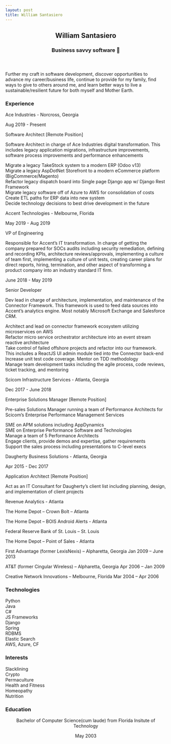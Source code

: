 ```yaml
---
layout: post
title: William Santasiero
---
```


<article id="resume">
<header class="hr">
<h2>William Santasiero</h2>
<h3>Business savvy software 🦄</h3>
</header>
<p class="description" property="description">
Further my craft in software development, discover opportunities to advance my career/business life, continue to provide for my family, find ways to give to others around me, and learn better ways to live a sustainable/resilient future for both myself and Mother Earth. 
</p>
<div class="flex-container">
    <div class='left-column'>
        <div class="resume-type-column"> 
            <h3 id="experience" class="label-large h4, hr"> Experience <i class="fas fa-briefcase"></i></h3>
        </div>
        <div class="card">        
            <div class="container">       
                <div class="experience-header">     
                    <p class="label-medium">Ace Industries - Norcross, Georgia </p>
                    <p class="label-medium">Aug 2019 - Present</p>
                    <p class="label-medium">Software Architect <i class="fa fa-home" aria-hidden="true"></i> [Remote Position] </p> 
                </div>
                <div class="experience-header">
                    <p class="label-small">Software Architect in charge of Ace Industries digital transformation. This includes legacy application migrations, infrastructure improvements, software process improvements and performance enhancements</p>
                </div>
                <p class="label-small"><i class="far fa-dot-circle"></i> Migrate a legacy TakeStock system to a modern ERP (Odoo v13)<br/>
                <i class="far fa-dot-circle"></i> Migrate a legacy AspDotNet Storefront to a modern eCommerce platform (BigCommerce/Magento)<br/>
                <i class="far fa-dot-circle"></i> Refactor legacy dispatch board into Single page Django app w/ Django Rest Framework<br/>
                <i class="far fa-dot-circle"></i> Migrate legacy software off of Azure to AWS for consolidation of costs<br/>
                <i class="far fa-dot-circle"></i> Create ETL paths for ERP data into new system<br/>
                <i class="far fa-dot-circle"></i> Decide technology decisions to best drive development in the future</p>
            </div>        
        </div>
        <div class="card">        
            <div class="container">       
                <div class="experience-header">     
                    <p class="label-medium">Accent Technologies - Melbourne, Florida </p>
                    <p class="label-medium">May 2019 - Aug 2019</p>
                    <p class="label-medium">VP of Engineering</p> 
                </div>
                <div class="experience-header">
                    <p class="label-small">Responsible for Accent’s IT transformation. In charge of getting the company prepared for SOCs audits including security remediation, defining and recording KPIs, architecture reviews/approvals, implementing a culture of team first, implementing a culture of unit tests, creating career plans for direct reports, hiring, termination, and other aspect of transforming a product company into an industry standard IT firm.</p>
                </div>
                <div class="experience-header">                         
                    <p class="label-medium">June 2018 - May 2019</p>
                    <p class="label-medium">Senior Developer</p> 
                </div>
                <div class="experience-header">
                    <p class="label-small">Dev lead in charge of architecture, implementation, and maintenance of the Connector Framework. This framework is used to feed data sources into Accent’s analytics engine. Most notably Microsoft Exchange and Salesforce CRM.</p>
                </div>
                <p class="label-small"><i class="far fa-dot-circle"></i> Architect and lead on connector framework ecosystem utilizing microservices on AWS<br/>
                <i class="far fa-dot-circle"></i> Refactor micro service orchestrator architecture into an event stream reactive architecture<br/>
                <i class="far fa-dot-circle"></i> Take control of failed offshore projects and refactor into our framework. This includes a ReactJS UI admin module tied into the Connector back-end<br/>
                <i class="far fa-dot-circle"></i> Increase unit test code coverage. Mentor on TDD methodology<br/>
                <i class="far fa-dot-circle"></i> Manage team development tasks including the agile process, code reviews, ticket tracking, and mentoring<br/>
                </p>
            </div>        
        </div>
        <div class="card">        
            <div class="container">       
                <div class="experience-header">     
                    <p class="label-medium">Scicom Infrastructure Services - Atlanta, Georgia</p>
                    <p class="label-medium">Dec 2017 - June 2018</p>
                    <p class="label-medium">Enterprise Solutions Manager <i class="fa fa-home" aria-hidden="true"></i> [Remote Position] </p> 
                </div>
                <div class="experience-header">
                    <p class="label-small">Pre-sales Solutions Manager running a team of Performance Architects for Scicom’s Enterprise Performance Management Services</p>
                </div>
                <p class="label-small"><i class="far fa-dot-circle"></i> SME on APM solutions including AppDynamics<br/>
                <i class="far fa-dot-circle"></i> SME on Enterprise Performance Software and Technologies<br/>
                <i class="far fa-dot-circle"></i> Manage a team of 5 Performance Architects<br/>
                <i class="far fa-dot-circle"></i> Engage clients, provide demos and expertise, gather requirements<br/>
                <i class="far fa-dot-circle"></i> Support the sales process including presentations to C-level execs<br/></p>
            </div>        
        </div>
        <div class="card">        
            <div class="container">       
                <div class="experience-header">     
                    <p class="label-medium">Daugherty Business Solutions - Atlanta, Georgia</p>
                    <p class="label-medium">Apr 2015 - Dec 2017</p>
                    <p class="label-medium">Application Architect <i class="fa fa-home" aria-hidden="true"></i> [Remote Position] </p> 
                </div>
                <div class="experience-header">
                    <p class="label-small">Act as an IT Consultant for Daugherty’s client list including planning, design, and implementation of client projects</p>
                </div> 
                <p class="label-small"><i class="far fa-dot-circle"></i> Revenue Analytics - Atlanta</p>
                <p class="label-small"><i class="far fa-dot-circle"></i> The Home Depot – Crown Bolt – Atlanta</p>
                <p class="label-small"><i class="far fa-dot-circle"></i> The Home Depot – BOIS Android Alerts - Atlanta</p>
                <p class="label-small"><i class="far fa-dot-circle"></i> Federal Reserve Bank of St. Louis – St. Louis</p>
                <p class="label-small"><i class="far fa-dot-circle"></i> The Home Depot – Point of Sales - Atlanta</p>
            </div>        
        </div>
        <div class="card">        
            <div class="container">       
                <div class="experience-header">     
                    <p class="label-small">First Advantage (former LexisNexis) – Alpharetta, Georgia Jan 2009 – June 2013</p>
                    <p class="label-small">AT&T (former Cingular Wireless) – Alpharetta, Georgia Apr 2006 – Jan 2009</p> 
                    <p class="label-small">Creative Network Innovations – Melbourne, Florida Mar 2004 – Apr 2006</p> 
                </div>
            </div>        
        </div>
    </div>
    <div class="right-column">
        <div class="resume-type-column"> 
            <h3 id="experience" class="label-large h4, hr"> Technologies <i class="fas fa-tools"></i></h3>
        </div>
        <div class="card">        
            <div class="container">       
                <div class="label-medium">Python</div> 
                <div class="label-medium">Java</div>   
                <div class="label-medium">C#</div>
                <div class="label-medium">JS Frameworks</div>   
                <div class="label-medium">Django</div>  
                <div class="label-medium">Spring</div> 
                <div class="label-medium">RDBMS</div>
                <div class="label-medium">Elastic Search</div>
                <div class="label-medium">AWS, Azure, CF</div>              
            </div>        
        </div>
        <div class="resume-type-column"> 
            <h3 id="experience" class="label-large h4, hr"> Interests <i class="fab fa-fort-awesome-alt"></i></h3>
        </div>
        <div class="card">        
            <div class="container">       
                <div class="label-medium"><i class="fas fa-balance-scale-right"></i> Slacklining</div>
                <div class="label-medium"><i class="fab fa-btc"></i> Crypto</div>
                <div class="label-medium"><i class="fas fa-tractor"></i> Permaculture</div>
                <div class="label-medium"><i class="fas fa-heartbeat"></i> Health and Fitness</div>
                <div class="label-medium"><i class="fab fa-pagelines"></i> Homeopathy</div>
                <div class="label-medium"><i class="fas fa-fish"></i> Nutrition</div>
            </div>        
        </div>
    </div>
</div>
<div class="flex-container">
    <div>
        <h3 id="education" class="label-large h4, hr"> Education <i class="fas fa-graduation-cap"></i> 
        </h3>
        <div class="card">
            <section>
                <header class="">                    
                    <p class="label-medium"> 
                        <span class="highlight">Bachelor</span> of <span class="highlight">Computer Science</span>(cum laude) from <span class="highlight">Florida Insitute of Technology</span>
                    </p>
                    <p class="label-medium h4"> 
                        <time datetime="2003-05-01T00:00:00+00:00">May 2003</time>
                    </p>
                </header>        
            </section>
        </div>
    </div>
</div>

</article>